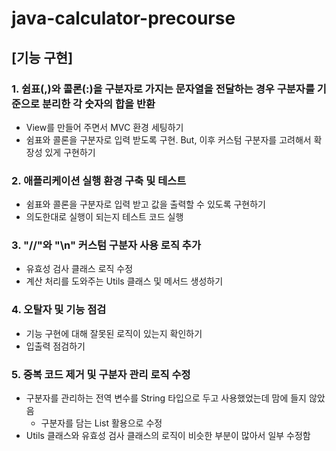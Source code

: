 # java-calculator-precourse

## [기능 구현]

### 1. 쉼표(,)와 콜론(:)을 구분자로 가지는 문자열을 전달하는 경우 구분자를 기준으로 분리한 각 숫자의 합을 반환
- View를 만들어 주면서 MVC 환경 세팅하기
- 쉼표와 콜론을 구분자로 입력 받도록 구현. But, 이후 커스텀 구분자를 고려해서 확장성 있게 구현하기

### 2. 애플리케이션 실행 환경 구축 및 테스트
- 쉼표와 콜론을 구분자로 입력 받고 값을 출력할 수 있도록 구현하기
- 의도한대로 실행이 되는지 테스트 코드 실행

### 3. "//"와 "\n" 커스텀 구분자 사용 로직 추가
- 유효성 검사 클래스 로직 수정
- 계산 처리를 도와주는 Utils 클래스 및 메서드 생성하기

### 4. 오탈자 및 기능 점검
- 기능 구현에 대해 잘못된 로직이 있는지 확인하기
- 입출력 점검하기

### 5. 중복 코드 제거 및 구분자 관리 로직 수정
- 구분자를 관리하는 전역 변수를 String 타입으로 두고 사용했었는데 맘에 들지 않았음
  - 구분자를 담는 List 활용으로 수정
- Utils 클래스와 유효성 검사 클래스의 로직이 비슷한 부분이 많아서 일부 수정함
